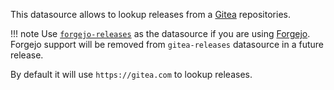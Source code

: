 This datasource allows to lookup releases from a [Gitea](https://about.gitea.com/) repositories.

<!-- prettier-ignore -->
!!! note
    Use [`forgejo-releases`](../forgejo-releases/index.md) as the datasource if you are using [Forgejo](https://forgejo.org).
    Forgejo support will be removed from `gitea-releases` datasource in a future release.

By default it will use `https://gitea.com` to lookup releases.
